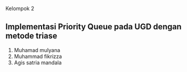 Kelompok 2
## Implementasi Priority Queue pada UGD dengan metode triase
1. Muhamad mulyana
2. Muhammad fikrizza
3. Agis satria mandala

